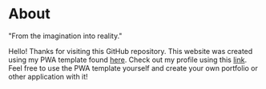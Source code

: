 # About

"From the imagination into reality."

Hello! Thanks for visiting this GitHub repository. This website was created using my PWA template found [here](https://github.com/HansenJacobA/template-pwa). Check out my profile using this [link](https://portfolio-jah.vercel.app/home). Feel free to use the PWA template yourself and create your own portfolio or other application with it!
